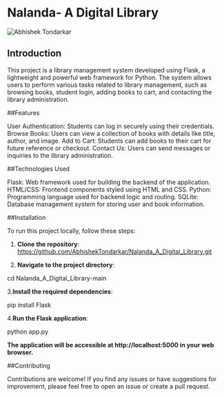 # Nalanda- A Digital Library

![Abhishek Tondarkar](ss.png)

## Introduction

This project is a library management system developed using Flask, a lightweight and powerful web framework for Python. The system allows users to perform various tasks related to library management, such as browsing books, student login, adding books to cart, and contacting the library administration.

##Features

User Authentication: Students can log in securely using their credentials.
Browse Books: Users can view a collection of books with details like title, author, and image.
Add to Cart: Students can add books to their cart for future reference or checkout.
Contact Us: Users can send messages or inquiries to the library administration.

##Technologies Used

Flask: Web framework used for building the backend of the application.
HTML/CSS: Frontend components styled using HTML and CSS.
Python: Programming language used for backend logic and routing.
SQLite: Database management system for storing user and book information.

##Installation

To run this project locally, follow these steps:

1. **Clone the repository**:
  https://github.com/AbhishekTondarkar/Nalanda_A_Digital_Library.git

2. **Navigate to the project directory**:

  cd Nalanda_A_Digital_Library-main

3.**Install the required dependencies**:

  pip install Flask

4.**Run the Flask application**:

  python app.py

**The application will be accessible at http://localhost:5000 in your web browser.**

##Contributing

Contributions are welcome! If you find any issues or have suggestions for improvement, please feel free to open an issue or create a pull request.

